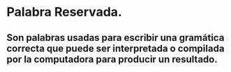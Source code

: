 # Palabra Reservada.

## Son palabras usadas para escribir una gramática correcta que puede ser interpretada o compilada por la computadora para producir un resultado.



